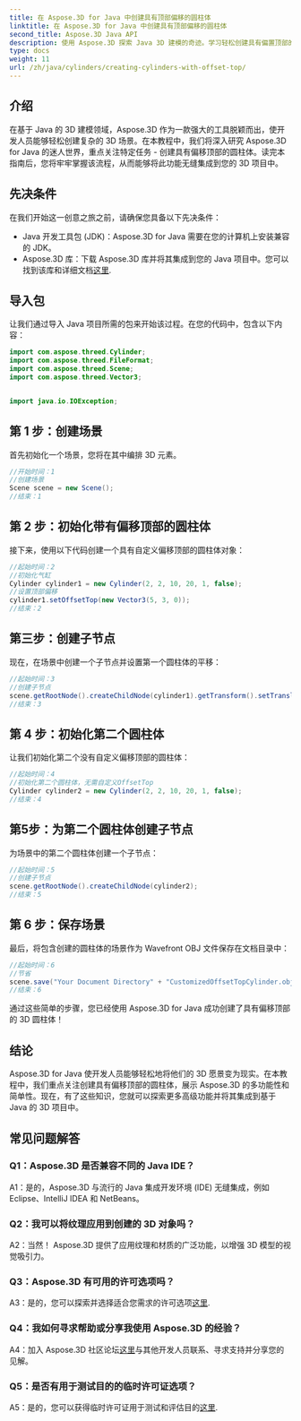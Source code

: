 ```yaml
---
title: 在 Aspose.3D for Java 中创建具有顶部偏移的圆柱体
linktitle: 在 Aspose.3D for Java 中创建具有顶部偏移的圆柱体
second_title: Aspose.3D Java API
description: 使用 Aspose.3D 探索 Java 3D 建模的奇迹。学习轻松创建具有偏置顶部的迷人圆柱体。
type: docs
weight: 11
url: /zh/java/cylinders/creating-cylinders-with-offset-top/
---
```

## 介绍

在基于 Java 的 3D 建模领域，Aspose.3D 作为一款强大的工具脱颖而出，使开发人员能够轻松创建复杂的 3D 场景。在本教程中，我们将深入研究 Aspose.3D for Java 的迷人世界，重点关注特定任务 - 创建具有偏移顶部的圆柱体。读完本指南后，您将牢牢掌握该流程，从而能够将此功能无缝集成到您的 3D 项目中。

## 先决条件

在我们开始这一创意之旅之前，请确保您具备以下先决条件：

- Java 开发工具包 (JDK)：Aspose.3D for Java 需要在您的计算机上安装兼容的 JDK。
-  Aspose.3D 库：下载 Aspose.3D 库并将其集成到您的 Java 项目中。您可以找到该库和详细文档[这里](https://releases.aspose.com/3d/java/).

## 导入包

让我们通过导入 Java 项目所需的包来开始该过程。在您的代码中，包含以下内容：

```java
import com.aspose.threed.Cylinder;
import com.aspose.threed.FileFormat;
import com.aspose.threed.Scene;
import com.aspose.threed.Vector3;


import java.io.IOException;
```

## 第 1 步：创建场景

首先初始化一个场景，您将在其中编排 3D 元素。

```java
//开始时间：1
//创建场景
Scene scene = new Scene();
//结束：1
```

## 第 2 步：初始化带有偏移顶部的圆柱体

接下来，使用以下代码创建一个具有自定义偏移顶部的圆柱体对象：

```java
//起始时间：2
//初始化气缸
Cylinder cylinder1 = new Cylinder(2, 2, 10, 20, 1, false);
//设置顶部偏移
cylinder1.setOffsetTop(new Vector3(5, 3, 0));
//结束：2
```

## 第三步：创建子节点

现在，在场景中创建一个子节点并设置第一个圆柱体的平移：

```java
//起始时间：3
//创建子节点
scene.getRootNode().createChildNode(cylinder1).getTransform().setTranslation(10, 0, 0);
//结束：3
```

## 第 4 步：初始化第二个圆柱体

让我们初始化第二个没有自定义偏移顶部的圆柱体：

```java
//起始时间：4
//初始化第二个圆柱体，无需自定义OffsetTop
Cylinder cylinder2 = new Cylinder(2, 2, 10, 20, 1, false);
//结束：4
```

## 第5步：为第二个圆柱体创建子节点

为场景中的第二个圆柱体创建一个子节点：

```java
//起始时间：5
//创建子节点
scene.getRootNode().createChildNode(cylinder2);
//结束：5
```

## 第 6 步：保存场景

最后，将包含创建的圆柱体的场景作为 Wavefront OBJ 文件保存在文档目录中：

```java
//起始时间：6
//节省
scene.save("Your Document Directory" + "CustomizedOffsetTopCylinder.obj", FileFormat.WAVEFRONTOBJ);
//结束：6
```

通过这些简单的步骤，您已经使用 Aspose.3D for Java 成功创建了具有偏移顶部的 3D 圆柱体！

## 结论

Aspose.3D for Java 使开发人员能够轻松地将他们的 3D 愿景变为现实。在本教程中，我们重点关注创建具有偏移顶部的圆柱体，展示 Aspose.3D 的多功能性和简单性。现在，有了这些知识，您就可以探索更多高级功能并将其集成到基于 Java 的 3D 项目中。

## 常见问题解答

### Q1：Aspose.3D 是否兼容不同的 Java IDE？

A1：是的，Aspose.3D 与流行的 Java 集成开发环境 (IDE) 无缝集成，例如 Eclipse、IntelliJ IDEA 和 NetBeans。

### Q2：我可以将纹理应用到创建的 3D 对象吗？

A2：当然！ Aspose.3D 提供了应用纹理和材质的广泛功能，以增强 3D 模型的视觉吸引力。

### Q3：Aspose.3D 有可用的许可选项吗？

A3：是的，您可以探索并选择适合您需求的许可选项[这里](https://purchase.aspose.com/buy).

### Q4：我如何寻求帮助或分享我使用 Aspose.3D 的经验？

 A4：加入 Aspose.3D 社区论坛[这里](https://forum.aspose.com/c/3d/18)与其他开发人员联系、寻求支持并分享您的见解。

### Q5：是否有用于测试目的的临时许可证选项？

 A5：是的，您可以获得临时许可证用于测试和评估目的[这里](https://purchase.aspose.com/temporary-license/).